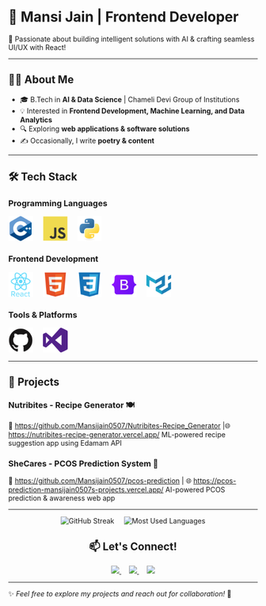 # 🚀 Mansi Jain | Frontend Developer  
🌟 Passionate about building intelligent solutions with AI & crafting seamless UI/UX with React!  

---

## 👩‍💻 About Me  
- 🎓 B.Tech in **AI & Data Science** | Chameli Devi Group of Institutions  
- 💡 Interested in **Frontend Development, Machine Learning, and Data Analytics**  
- 🔍 Exploring **web applications & software solutions**  
- ✍️ Occasionally, I write **poetry & content**  

---

## 🛠️ Tech Stack  

### **Programming Languages**  
<img src="https://raw.githubusercontent.com/devicons/devicon/master/icons/cplusplus/cplusplus-original.svg" alt="C++" width="50"/> &nbsp;&nbsp;&nbsp; <img src="https://raw.githubusercontent.com/devicons/devicon/master/icons/javascript/javascript-original.svg" alt="JavaScript" width="50"/> &nbsp;&nbsp;&nbsp; <img src="https://raw.githubusercontent.com/devicons/devicon/master/icons/python/python-original.svg" alt="Python" width="50"/>

### **Frontend Development**  
<img src="https://raw.githubusercontent.com/devicons/devicon/master/icons/react/react-original-wordmark.svg" alt="React" width="50"/> &nbsp;&nbsp;&nbsp; <img src="https://raw.githubusercontent.com/devicons/devicon/master/icons/html5/html5-original.svg" alt="HTML5" width="50"/> &nbsp;&nbsp;&nbsp; <img src="https://raw.githubusercontent.com/devicons/devicon/master/icons/css3/css3-original.svg" alt="CSS3" width="50"/> &nbsp;&nbsp;&nbsp; <img src="https://raw.githubusercontent.com/devicons/devicon/master/icons/bootstrap/bootstrap-original.svg" alt="Bootstrap" width="50"/> &nbsp;&nbsp;&nbsp; <img src="https://raw.githubusercontent.com/devicons/devicon/master/icons/materialui/materialui-original.svg" alt="Material UI" width="50"/>

### **Tools & Platforms**  
<img src="https://raw.githubusercontent.com/devicons/devicon/master/icons/github/github-original.svg" alt="GitHub" width="50"/> &nbsp;&nbsp;&nbsp; <img src="https://raw.githubusercontent.com/devicons/devicon/master/icons/visualstudio/visualstudio-plain.svg" alt="VS Code" width="50"/>

---

## 🚀 Projects  

### **Nutribites - Recipe Generator** 🍽️  
🔗 https://github.com/Mansijain0507/Nutribites-Recipe_Generator |🌐 https://nutribites-recipe-generator.vercel.app/
ML-powered recipe suggestion app using Edamam API  

### **SheCares - PCOS Prediction System** 🌸  
🔗 https://github.com/Mansijain0507/pcos-prediction | 🌐 https://pcos-prediction-mansijain0507s-projects.vercel.app/ 
AI-powered PCOS prediction & awareness web app  

---

<p align="center">
  <img src="https://github-readme-streak-stats.herokuapp.com/?user=MansiJain0507&theme=radical" alt="GitHub Streak" />
  &nbsp;&nbsp;&nbsp;
  <img src="https://github-readme-stats.vercel.app/api/top-langs/?username=MansiJain0507&layout=compact&theme=radical" alt="Most Used Languages" />
</p>

<h2 align="center">📫 Let's Connect!  </h2>

<p align="center">
  <a href="https://github.com/MansiJain0507">
    <img src="https://camo.githubusercontent.com/dbe4ba9617b5f2b9c3c12682ab9b2c687078af1cd25a2f545461157d8e1e7401/68747470733a2f2f736b696c6c69636f6e732e6465762f69636f6e733f693d676974687562" width="50"/>
  </a>
  &nbsp;&nbsp;&nbsp;
  <a href="https://www.linkedin.com/in/mansi-jain-860a282b3/">
    <img src="https://raw.githubusercontent.com/maurodesouza/profile-readme-generator/master/src/assets/icons/social/linkedin/default.svg" width="50"/>
  </a>
  &nbsp;&nbsp;&nbsp;
  <a href="https://www.instagram.com/about__mansi">
    <img src="https://raw.githubusercontent.com/maurodesouza/profile-readme-generator/master/src/assets/icons/social/instagram/default.svg" width="50"/>
  </a>
</p>

---

✨ *Feel free to explore my projects and reach out for collaboration!* 🚀  
